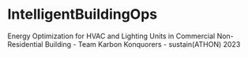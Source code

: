 # IntelligentBuildingOps
Energy Optimization for HVAC and Lighting Units in Commercial Non-Residential Building - Team Karbon Konquorers - sustain(ATHON) 2023
